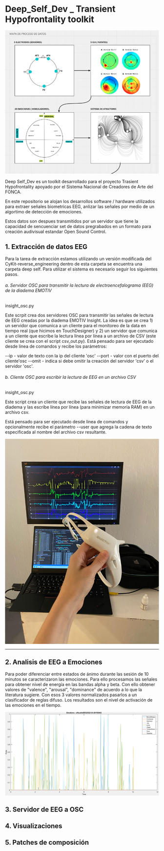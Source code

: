 # Deep_Self_Dev _ Transient Hypofrontality toolkit 

![This is an image](https://github.com/interspecifics/Deep_Self_dev/blob/main/sistema.png?raw=true)

Deep Self_Dev es un toolkit desarrollado para el proyecto Trasient Hypofrontality apoyado por el Sistema Nacional de Creadores de Arte del FONCA. 

En este repositorio se alojan los desarrollos software / hardware utilizados para extraer señales biometricas EEG, anlizar las señales por medio de un algortimo 
de detección de emociones. 

Estos datos son despues transmitidos por un servidor que tiene la capacidad de sencuenciar set de datos pregrabados en un formato para creación audivisual estandar Open Sound Control. 

## 1. Extracción de datos EEG
Para la tarea de extracción estamos utilizando un versión modificada del CyKit-reverse_engineering dentro de esta carpeta se encuentra una carpeta deep self. Para utilizar el sistema es necesario seguir los siguientes pasos. 

###### a. Servidor OSC para transmitir la lectura de electroencefalograma (EEG) de la diadema EMOTIV

insight_osc.py

Este scrpit crea dos servidores OSC para transmitir las señales de lectura de EEG creadas por la diadema EMOTIV Insight. La idea es que se crea 1) un servidor que comunica a un cliente para el monitoreo de la data en tiempo real (que hicimos en TouchDesigner) y 2) un servidor que comunica a un cliente que escribe la lectura línea por línea a un archivo de CSV (este cliente se crea con el script csv_out.py).
Está pensado para ser ejecutado desde linea de comandos y recibe los parámetros:

--ip - valor de texto con la ip del cliente 'osc' --port - valor con el puerto del cliente'osc --omit - indica si debe omitir la creación del servidor 'csv' o el servidor 'osc'.

###### b. Cliente OSC para escribir la lectura de EEG en un archivo CSV

insight_osc.py

Este script crea un cliente que recibe las señales de lectura de EEG de la diadema y las escribe línea por línea (para minimizar memoria RAM) en un archivo csv.

Está pensado para ser ejecutado desde linea de comandos y opcionalmente recibe el parámetro --user que agrega la cadena de texto especificada al nombre del archivo csv resultante.

![This is an image](https://github.com/interspecifics/Deep_Self_dev/blob/main/CyKit-reverse_engineering/deep-self/eegcapture.jpg?raw=true)

___________________________________________

## 2. Analisis de EEG a Emociones

Para poder diferenciar entre estados de ánimo durante las sesión de 10 minutos se caracterizaron las emociones.
Para ello procesamos las señales para obtener nivel de energía en las bandas alpha y beta.
Con ello obtener valores de "valence", "arousal", "dominance" de acuerdo a lo que la literatura sugiere.
Con esos 3 valores normalizados pasarlos a un clasificador de reglas difuso.
Los resultados son el nivel de activación de las emociones en el tiempo.

![This is an image](https://github.com/interspecifics/Deep_Self_dev/blob/main/EEG2Emotions/resultados/graficas/alf_audio_EEG_2022-04-20_155442.PNG?raw=true)

## 3. Servidor de EEG a OSC

## 4. Visualizaciones

## 5. Patches de composición 
